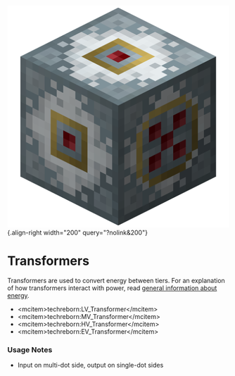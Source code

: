 ![MV Transformer](/media/mods/techreborn/mv_transformer.png){.align-right width="200" query="?nolink&200"}

# Transformers

Transformers are used to convert energy between tiers. For an explanation of how transformers interact with power, read [general information about energy](/energy/).

- \<mcitem\>techreborn:LV_Transformer\</mcitem\>
- \<mcitem\>techreborn:MV_Transformer\</mcitem\>
- \<mcitem\>techreborn:HV_Transformer\</mcitem\>
- \<mcitem\>techreborn:EV_Transformer\</mcitem\>

### Usage Notes

- Input on multi-dot side, output on single-dot sides
